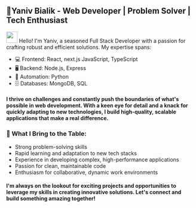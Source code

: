 


## 🚀Yaniv Bialik - Web Developer | Problem Solver | Tech Enthusiast

<img src="https://raw.githubusercontent.com/MartinHeinz/MartinHeinz/master/wave.gif" width="30" height="30" />  Hello! I'm Yaniv, a seasoned Full Stack Developer with a passion for crafting robust and efficient solutions. My expertise spans:

- 💻 Frontend:  React, next.js JavaScript, TypeScript
- 🖥️ Backend: Node.js, Express
- 🐍 Automation: Python
- 🗄️ Databases: MongoDB, SQL

#### I thrive on challenges and constantly push the boundaries of what's possible in web development. With a keen eye for detail and a knack for quickly adapting to new technologies, I build high-quality, scalable applications that make a real difference.

### 🌟 What I Bring to the Table:
- Strong problem-solving skills
- Rapid learning and adaptation to new tech stacks
- Experience in developing complex, high-performance applications
- Passion for clean, maintainable code
- Enthusiasm for collaborative, dynamic work environments

#### I'm always on the lookout for exciting projects and opportunities to leverage my skills in creating innovative solutions. Let's connect and build something amazing together!











